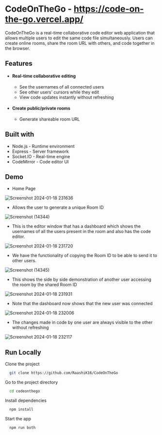 # CodeOnTheGo - https://code-on-the-go.vercel.app/
CodeOnTheGo is a real-time collaborative code editor web application that allows multiple users to edit the same code file simultaneously. Users can create online rooms, share the room URL with others, and code together in the browser.


## Features

- #### Real-time collaborative editing
  - See the usernames of all connected users 
  - See other users' cursors while they edit
  - View code updates instantly without refreshing

- #### Create public/private rooms
  - Generate shareable room URL


## Built with
- Node.js - Runtime environment
- Express - Server framework
- Socket.IO - Real-time engine
- CodeMirror - Code editor UI


## Demo

- Home Page

![Screenshot 2024-01-18 231636](https://github.com/RaashiK16/CodeOnTheGo/assets/126188705/e9819747-bc84-4a19-a54d-c3fd2545c5cb)


- Allows the user to generate a unique Room ID

![Screenshot (14344)](https://github.com/RaashiK16/CodeOnTheGo/assets/126188705/bc1de42b-775f-4190-935c-0e1c7a9b5bdc)

- This is the editor window that has a dashboard which shows the usernames of all the users present in the room and also has the code editor.

![Screenshot 2024-01-18 231720](https://github.com/RaashiK16/CodeOnTheGo/assets/126188705/1b8620a2-bf0a-4e35-8e35-129f7a80112c)

- We have the functionality of copying the Room ID to be able to send it to other users.

![Screenshot (14345)](https://github.com/RaashiK16/CodeOnTheGo/assets/126188705/e7fa01f7-de87-42f5-a44d-52fcf7bea9bf)

- This shows the side by side demonstration of another user accessing the room by the shared Room ID

![Screenshot 2024-01-18 231931](https://github.com/RaashiK16/CodeOnTheGo/assets/126188705/1ca2d5ae-b7dd-4200-ab33-5d0df5369a19)

- Note that the dashboard now shows that the new user was connected

![Screenshot 2024-01-18 232006](https://github.com/RaashiK16/CodeOnTheGo/assets/126188705/5bd0264e-5fd2-4812-a7c7-651bc7226e86)

- The changes made in code by one user are always visible to the other without refreshing

![Screenshot 2024-01-18 232117](https://github.com/RaashiK16/CodeOnTheGo/assets/126188705/7c664408-833c-41bb-9353-183cf295b1af)





## Run Locally

Clone the project

```bash
  git clone https://github.com/RaashiK16/CodeOnTheGo
```

Go to the project directory

```bash
  cd codeonthego
```

Install dependencies

```bash
  npm install
```

Start the app

```bash
  npm run both
```




